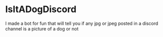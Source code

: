 # IsItADogDiscord  

I made a bot for fun that will tell you if any jpg or jpeg posted in a discord channel is a picture of a dog or not
